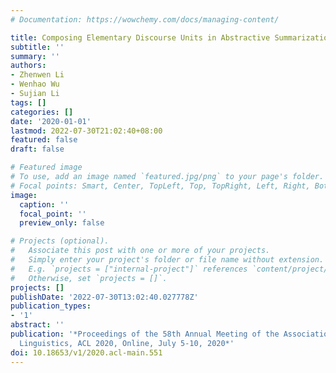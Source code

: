 ```yaml
---
# Documentation: https://wowchemy.com/docs/managing-content/

title: Composing Elementary Discourse Units in Abstractive Summarization
subtitle: ''
summary: ''
authors:
- Zhenwen Li
- Wenhao Wu
- Sujian Li
tags: []
categories: []
date: '2020-01-01'
lastmod: 2022-07-30T21:02:40+08:00
featured: false
draft: false

# Featured image
# To use, add an image named `featured.jpg/png` to your page's folder.
# Focal points: Smart, Center, TopLeft, Top, TopRight, Left, Right, BottomLeft, Bottom, BottomRight.
image:
  caption: ''
  focal_point: ''
  preview_only: false

# Projects (optional).
#   Associate this post with one or more of your projects.
#   Simply enter your project's folder or file name without extension.
#   E.g. `projects = ["internal-project"]` references `content/project/deep-learning/index.md`.
#   Otherwise, set `projects = []`.
projects: []
publishDate: '2022-07-30T13:02:40.027778Z'
publication_types:
- '1'
abstract: ''
publication: '*Proceedings of the 58th Annual Meeting of the Association for Computational
  Linguistics, ACL 2020, Online, July 5-10, 2020*'
doi: 10.18653/v1/2020.acl-main.551
---
```

